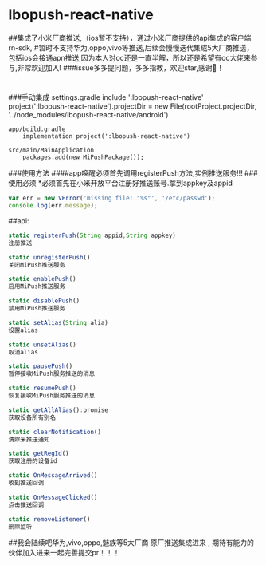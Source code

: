 # lbopush-react-native

##集成了小米厂商推送,（ios暂不支持），通过小米厂商提供的api集成的客户端rn-sdk,
#暂时不支持华为,oppo,vivo等推送,后续会慢慢迭代集成5大厂商推送，包括ios会接通apn推送,因为本人对oc还是一直半解，所以还是希望有oc大佬来参与,非常欢迎加入!
###issue多多提问题，多多指教，欢迎star,感谢🙏！

#

###手动集成
    settings.gradle
        include ':lbopush-react-native'
        project(':lbopush-react-native').projectDir = new File(rootProject.projectDir, '../node_modules/lbopush-react-native/android')

    app/build.gradle
        implementation project(':lbopush-react-native')
        
    src/main/MainApplication
        packages.add(new MiPushPackage());       

###使用方法
####app唤醒必须首先调用registerPush方法,实例推送服务!!!
###使用必须
*必须首先在小米开放平台注册好推送账号.拿到appkey及appid


```javascript
var err = new VError('missing file: "%s"', '/etc/passwd');
console.log(err.message);
```


##api:
```javascript
static registerPush(String appid,String appkey)
注册推送
```
```javascript
static unregisterPush()
关闭MiPush推送服务
```

```javascript
static enablePush()
启用MiPush推送服务
```
```javascript
static disablePush()
禁用MiPush推送服务
```
```javascript
static setAlias(String alia)
设置alias
```
```javascript
static unsetAlias()
取消alias
```
```javascript
static pausePush()
暂停接收MiPush服务推送的消息
```

```javascript
static resumePush()
恢复接收MiPush服务推送的消息
```

```javascript
static getAllAlias():promise
获取设备所有别名
```
```javascript
static clearNotification()
清除米推送通知
```
```javascript
static getRegId()
获取注册的设备id
```
   
```javascript
static OnMessageArrived()
收到推送回调
```

```javascript
static OnMessageClicked()
点击推送回调
```
```javascript
static removeListener()
删除监听
```

##我会陆续吧华为,vivo,oppo,魅族等5大厂商 原厂推送集成进来 , 期待有能力的伙伴加入进来一起完善提交pr！！！
